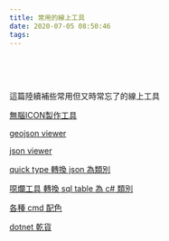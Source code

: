 ```yaml
---
title: 常用的線上工具
date: 2020-07-05 08:50:46
tags:
---
```

&nbsp;
<!-- more -->
 &nbsp; 
<!-- more -->
這篇陸續補些常用但又時常忘了的線上工具

[無腦ICON製作工具](https://romannurik.github.io/AndroidAssetStudio/icons-launcher.html#foreground.type=clipart&foreground.clipart=android&foreground.space.trim=1&foreground.space.pad=0.25&foreColor=rgba(96%2C%20125%2C%20139%2C%200)&backColor=rgb(68%2C%20138%2C%20255)&crop=0&backgroundShape=square&effects=none&name=ic_launcher)

[geojson viewer](https://geojson.net/#2/20.0/0.0)

[json viewer](https://codebeautify.org/jsonviewer)

[quick type 轉換 json 為類別](https://app.quicktype.io)

[噁爛工具 轉換 sql table 為 c# 類別](https://codverter.com/src/sqltoclass)

[各種 cmd 配色](https://github.com/mbadolato/iTerm2-Color-Schemes)

[dotnet 乾貨](https://github.com/jobbole/awesome-dotnet-cn)
